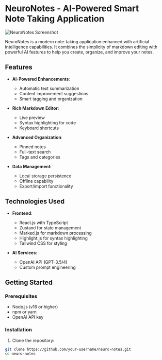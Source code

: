 # NeuroNotes - AI-Powered Smart Note Taking Application

![NeuroNotes Screenshot](./screenshot.png) <!-- Add your screenshot later -->

NeuroNotes is a modern note-taking application enhanced with artificial intelligence capabilities. It combines the simplicity of markdown editing with powerful AI features to help you create, organize, and improve your notes.

## Features

- **AI-Powered Enhancements**:
  - Automatic text summarization
  - Content improvement suggestions
  - Smart tagging and organization

- **Rich Markdown Editor**:
  - Live preview
  - Syntax highlighting for code
  - Keyboard shortcuts

- **Advanced Organization**:
  - Pinned notes
  - Full-text search
  - Tags and categories

- **Data Management**:
  - Local storage persistence
  - Offline capability
  - Export/import functionality

## Technologies Used

- **Frontend**:
  - React.js with TypeScript
  - Zustand for state management
  - Marked.js for markdown processing
  - Highlight.js for syntax highlighting
  - Tailwind CSS for styling

- **AI Services**:
  - OpenAI API (GPT-3.5/4)
  - Custom prompt engineering

## Getting Started

### Prerequisites

- Node.js (v16 or higher)
- npm or yarn
- OpenAI API key

### Installation

1. Clone the repository:
```bash
git clone https://github.com/your-username/neuro-notes.git
cd neuro-notes
